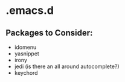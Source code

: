 # .emacs.d

## Packages to Consider:

* idomenu
* yasnippet
* irony
* jedi (is there an all around autocomplete?)
* keychord